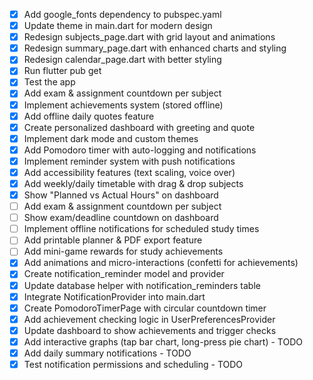 - [x] Add google_fonts dependency to pubspec.yaml
- [x] Update theme in main.dart for modern design
- [x] Redesign subjects_page.dart with grid layout and animations
- [x] Redesign summary_page.dart with enhanced charts and styling
- [x] Redesign calendar_page.dart with better styling
- [x] Run flutter pub get
- [x] Test the app
- [x] Add exam & assignment countdown per subject
- [x] Implement achievements system (stored offline)
- [x] Add offline daily quotes feature
- [x] Create personalized dashboard with greeting and quote
- [x] Implement dark mode and custom themes
- [x] Add Pomodoro timer with auto-logging and notifications
- [x] Implement reminder system with push notifications
- [x] Add accessibility features (text scaling, voice over)
- [x] Add weekly/daily timetable with drag & drop subjects
- [x] Show "Planned vs Actual Hours" on dashboard
- [ ] Add exam & assignment countdown per subject
- [ ] Show exam/deadline countdown on dashboard
- [ ] Implement offline notifications for scheduled study times
- [ ] Add printable planner & PDF export feature
- [ ] Add mini-game rewards for study achievements
- [x] Add animations and micro-interactions (confetti for achievements)
- [x] Create notification_reminder model and provider
- [x] Update database helper with notification_reminders table
- [x] Integrate NotificationProvider into main.dart
- [x] Create PomodoroTimerPage with circular countdown timer
- [x] Add achievement checking logic in UserPreferencesProvider
- [x] Update dashboard to show achievements and trigger checks
- [x] Add interactive graphs (tap bar chart, long-press pie chart) - TODO
- [x] Add daily summary notifications - TODO
- [x] Test notification permissions and scheduling - TODO
